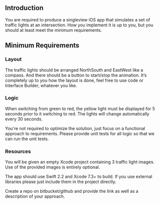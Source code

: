 ## Introduction

You are required to produce a singleview iOS app that simulates a set of traffic lights at an
intersection. How you implement it is up to you, but you should at least meet the minimum
requirements.

## Minimum Requirements

### Layout
The traffic lights should be arranged NorthSouth and EastWest like a compass.
And there should be a button to start/stop the animation.
It’s completely up to you how the layout is done, feel free to use code or Interface Builder,
whatever you like.

### Logic

When switching from green to red, the yellow light must be displayed for 5 seconds prior to it
switching to red. The lights will change automatically every 30 seconds.

You're not required to optimize the solution, just focus on a functional approach to requirements.
Please provide unit tests for all logic so that we can run the unit tests.

### Resources

You will be given an empty Xcode project containing 3 traffic light images. Use of the provided
images is entirely optional.

The app should use Swift 2.2 and Xcode 7.3+ to build.
If you use external libraries please just include them in the project directly.

Create a repo on bitbucket/github and provide the link as well as a description of your approach.
